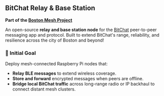 ## BitChat Relay & Base Station

**Part of the [Boston Mesh Project](https://primal.net/p/nprofile1qqsfccxvukwe8vnqwcd6t5l4kvjnl32jt6spcjpv6w7whyx54s9uhzs8v35q7)**

An open-source **relay and base station node** for the [BitChat]([https://example.com](https://github.com/permissionlesstech/bitchat/tree/main)) peer-to-peer messaging app and protocol.
Built to extend BitChat's range, reliability, and resilience across the city of Boston and beyond!

### 🎯 Initial Goal

Deploy mesh-connected Raspberry Pi nodes that:

* **Relay BLE messages** to extend wireless coverage.
* **Store and forward** encrypted messages when peers are offline.
* **Bridge local BitChat traffic** across long-range radio or IP backhaul to connect distant mesh clusters.
